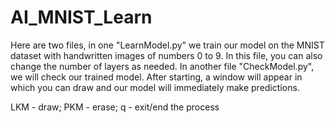 # AI_MNIST_Learn
Here are two files, in one "LearnModel.py" we train our model on the MNIST dataset with handwritten images of numbers 0 to 9. In this file, you can also change the number of layers as needed. In another file "CheckModel.py", we will check our trained model. After starting, a window will appear in which you can draw and our model will immediately make predictions.

LKM - draw;
PKM - erase;
q - exit/end the process
